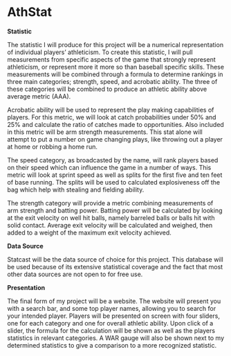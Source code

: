 # AthStat
**Statistic**

The statistic I will produce for this project will be a numerical representation of individual players’ athleticism. To create this statistic, I will pull measurements from specific aspects of the game that strongly represent athleticism, or represent more it more so than baseball specific skills. These measurements will be combined through a formula to determine rankings in three main categories; strength, speed, and acrobatic ability. The three of these categories will be combined to produce an athletic ability above average metric (AAA). 

Acrobatic ability will be used to represent the play making capabilities of players. For this metric, we will look at catch probabilities under 50% and 25% and calculate the ratio of catches made to opportunities. Also included in this metric will be arm strength measurements. This stat alone will attempt to put a number on game changing plays, like throwing out a player at home or robbing a home run.

The speed category, as broadcasted by the name, will rank players based on their speed which can influence the game in a number of ways. This metric will look at sprint speed as well as splits for the first five and ten feet of base running. The splits will be used to calculated explosiveness off the bag which help with stealing and fielding ability. 

The strength category will provide a metric combining measurements of arm strength and batting power. Batting power will be calculated by looking at the exit velocity on well hit balls, namely barreled balls or balls hit with solid contact. Average exit velocity will be calculated and weighed, then added to a weight of the maximum exit velocity achieved. 

**Data Source**

Statcast will be the data source of choice for this project. This database will be used because of its extensive statistical coverage and the fact that most other data sources are not open to for free use. 

**Presentation**

The final form of my project will be a website. The website will present you with a search bar, and some top player names, allowing you to search for your intended player. Players will be presented on screen with four sliders, one for each category and one for overall athletic ability. Upon click of a slider, the formula for the calculation will be shown as well as the players statistics in relevant categories. A WAR gauge will also be shown next to my determined statistics to give a comparison to a more recognized statistic. 

